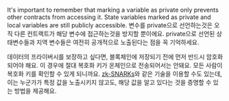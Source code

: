 It's important to remember that marking a variable as private only prevents other contracts from accessing it. State variables marked as private and local variables are still publicly accessible. 
변수를 private으로 선언하는것은 오직 다른 컨트랙트가 해당 변수에 접근하는것을 방지할 뿐이에요. private으로 선언된 상태변수들과 지역 변수들은 여전히 공개적으로 노출된다는 점을 꼭 기억하세요.

데이터의 프라이버시를 보장하고 싶다면, 블록체인에 저장되기 전에 먼저 반드시 암호화 되어야 해요. 이 경우에 절대 복호화 키가 온체인으로 전송되어서는 안돼요. 모든 사람이 복호화 키를 확인할 수 있게 되니까요. [zk-SNARKs](https://blog.ethereum.org/2016/12/05/zksnarks-in-a-nutshell/)와 같은 기술을 이용할 수도 있는데, 이는 누군가가 특정 값을 노출시키지 않고도, 해당 값을 알고 있다는 것을 증명할 수 있는 방법을 제공해요.
